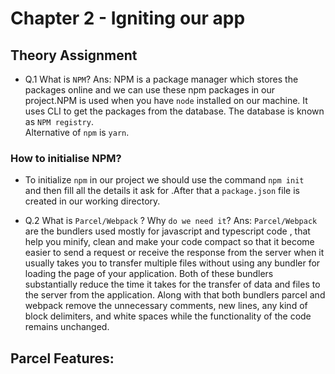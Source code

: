 # Chapter 2 - Igniting our app

## Theory Assignment

- Q.1 What is `NPM`?
Ans: NPM is a package manager which stores the packages online  and we can use these npm packages in our project.NPM is used when you have `node` installed on our machine. It uses CLI to get the packages from the database. The database is known as `NPM registry`. <br>
Alternative of `npm` is `yarn`.

### How to initialise NPM?
- To initialize `npm` in our project we should use the command `npm init ` and then fill all the details it ask for .After that a `package.json` file is created in our working directory.

- Q.2 What is `Parcel/Webpack` ? Why `do we need it`?
Ans: `Parcel/Webpack` are the bundlers used mostly for javascript and typescript code , that help you minify, clean and make your code compact so that it become easier to send a request or receive the response from the server when it usually takes you to transfer multiple files without using any bundler for loading the page of your application. Both of these bundlers substantially reduce the time it takes for the transfer of data and files to the server from the application. Along with that both bundlers parcel and webpack remove the unnecessary comments, new lines, any kind of block delimiters, and white spaces while the functionality of the code remains unchanged.

## Parcel Features:
